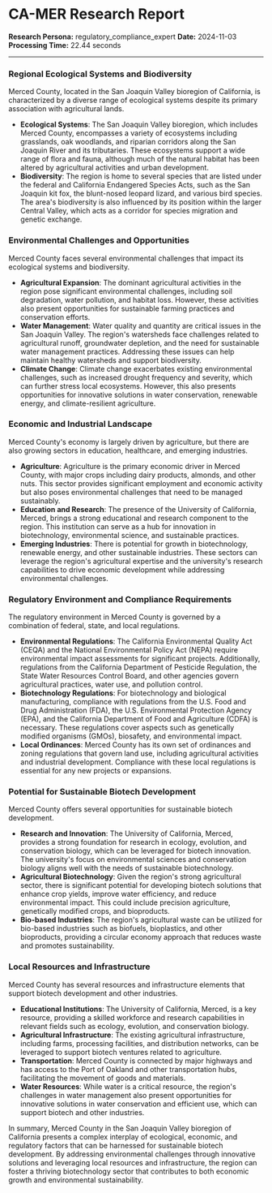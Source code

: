 # CA-MER Research Report

**Research Persona:** regulatory_compliance_expert
**Date:** 2024-11-03
**Processing Time:** 22.44 seconds

---

### Regional Ecological Systems and Biodiversity

Merced County, located in the San Joaquin Valley bioregion of California, is characterized by a diverse range of ecological systems despite its primary association with agricultural lands.

- **Ecological Systems**: The San Joaquin Valley bioregion, which includes Merced County, encompasses a variety of ecosystems including grasslands, oak woodlands, and riparian corridors along the San Joaquin River and its tributaries. These ecosystems support a wide range of flora and fauna, although much of the natural habitat has been altered by agricultural activities and urban development.
- **Biodiversity**: The region is home to several species that are listed under the federal and California Endangered Species Acts, such as the San Joaquin kit fox, the blunt-nosed leopard lizard, and various bird species. The area's biodiversity is also influenced by its position within the larger Central Valley, which acts as a corridor for species migration and genetic exchange.

### Environmental Challenges and Opportunities

Merced County faces several environmental challenges that impact its ecological systems and biodiversity.

- **Agricultural Expansion**: The dominant agricultural activities in the region pose significant environmental challenges, including soil degradation, water pollution, and habitat loss. However, these activities also present opportunities for sustainable farming practices and conservation efforts.
- **Water Management**: Water quality and quantity are critical issues in the San Joaquin Valley. The region's watersheds face challenges related to agricultural runoff, groundwater depletion, and the need for sustainable water management practices. Addressing these issues can help maintain healthy watersheds and support biodiversity.
- **Climate Change**: Climate change exacerbates existing environmental challenges, such as increased drought frequency and severity, which can further stress local ecosystems. However, this also presents opportunities for innovative solutions in water conservation, renewable energy, and climate-resilient agriculture.

### Economic and Industrial Landscape

Merced County's economy is largely driven by agriculture, but there are also growing sectors in education, healthcare, and emerging industries.

- **Agriculture**: Agriculture is the primary economic driver in Merced County, with major crops including dairy products, almonds, and other nuts. This sector provides significant employment and economic activity but also poses environmental challenges that need to be managed sustainably.
- **Education and Research**: The presence of the University of California, Merced, brings a strong educational and research component to the region. This institution can serve as a hub for innovation in biotechnology, environmental science, and sustainable practices.
- **Emerging Industries**: There is potential for growth in biotechnology, renewable energy, and other sustainable industries. These sectors can leverage the region's agricultural expertise and the university's research capabilities to drive economic development while addressing environmental challenges.

### Regulatory Environment and Compliance Requirements

The regulatory environment in Merced County is governed by a combination of federal, state, and local regulations.

- **Environmental Regulations**: The California Environmental Quality Act (CEQA) and the National Environmental Policy Act (NEPA) require environmental impact assessments for significant projects. Additionally, regulations from the California Department of Pesticide Regulation, the State Water Resources Control Board, and other agencies govern agricultural practices, water use, and pollution control.
- **Biotechnology Regulations**: For biotechnology and biological manufacturing, compliance with regulations from the U.S. Food and Drug Administration (FDA), the U.S. Environmental Protection Agency (EPA), and the California Department of Food and Agriculture (CDFA) is necessary. These regulations cover aspects such as genetically modified organisms (GMOs), biosafety, and environmental impact.
- **Local Ordinances**: Merced County has its own set of ordinances and zoning regulations that govern land use, including agricultural activities and industrial development. Compliance with these local regulations is essential for any new projects or expansions.

### Potential for Sustainable Biotech Development

Merced County offers several opportunities for sustainable biotech development.

- **Research and Innovation**: The University of California, Merced, provides a strong foundation for research in ecology, evolution, and conservation biology, which can be leveraged for biotech innovation. The university's focus on environmental sciences and conservation biology aligns well with the needs of sustainable biotechnology.
- **Agricultural Biotechnology**: Given the region's strong agricultural sector, there is significant potential for developing biotech solutions that enhance crop yields, improve water efficiency, and reduce environmental impact. This could include precision agriculture, genetically modified crops, and bioproducts.
- **Bio-based Industries**: The region's agricultural waste can be utilized for bio-based industries such as biofuels, bioplastics, and other bioproducts, providing a circular economy approach that reduces waste and promotes sustainability.

### Local Resources and Infrastructure

Merced County has several resources and infrastructure elements that support biotech development and other industries.

- **Educational Institutions**: The University of California, Merced, is a key resource, providing a skilled workforce and research capabilities in relevant fields such as ecology, evolution, and conservation biology.
- **Agricultural Infrastructure**: The existing agricultural infrastructure, including farms, processing facilities, and distribution networks, can be leveraged to support biotech ventures related to agriculture.
- **Transportation**: Merced County is connected by major highways and has access to the Port of Oakland and other transportation hubs, facilitating the movement of goods and materials.
- **Water Resources**: While water is a critical resource, the region's challenges in water management also present opportunities for innovative solutions in water conservation and efficient use, which can support biotech and other industries.

In summary, Merced County in the San Joaquin Valley bioregion of California presents a complex interplay of ecological, economic, and regulatory factors that can be harnessed for sustainable biotech development. By addressing environmental challenges through innovative solutions and leveraging local resources and infrastructure, the region can foster a thriving biotechnology sector that contributes to both economic growth and environmental sustainability.